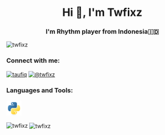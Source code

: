 <h1 align="center">Hi 👋, I'm Twfixz</h1>
<h3 align="center">I'm Rhythm player from Indonesia🇮🇩</h3>

<p align="left"> <img src="https://komarev.com/ghpvc/?username=twfixz&label=Profile%20views&color=0e75b6&style=flat" alt="twfixz" /> </p>

<h3 align="left">Connect with me:</h3>
<p align="left">
<a href="https://www.facebook.com/profile.php?id=100090124882421" target="blank"><img align="center" src="https://tenor.com/id/view/araslot-facebook-gif-6802800490138966325" alt="taufiq" height="30" width="40" /></a>
<a href="https://youtube.com/@twfixz?si=cSq5WnGGpMTqlfsZ" target="blank"><img align="center" src="https://raw.githubusercontent.com/rahuldkjain/github-profile-readme-generator/master/src/images/icons/Social/youtube.svg" alt="@twfixz" height="30" width="40" /></a>
</p>

<h3 align="left">Languages and Tools:</h3>
<p align="left"> <a href="https://www.python.org" target="_blank" rel="noreferrer"> <img src="https://raw.githubusercontent.com/devicons/devicon/master/icons/python/python-original.svg" alt="python" width="40" height="40"/> </a> </p>

<p><img align="left" src="https://github-readme-stats.vercel.app/api/top-langs?username=twfixz&show_icons=true&locale=en&layout=compact" alt="twfixz" /></p>

<p>&nbsp;<img align="center" src="https://github-readme-stats.vercel.app/api?username=twfixz&show_icons=true&locale=en" alt="twfixz" /></p>
